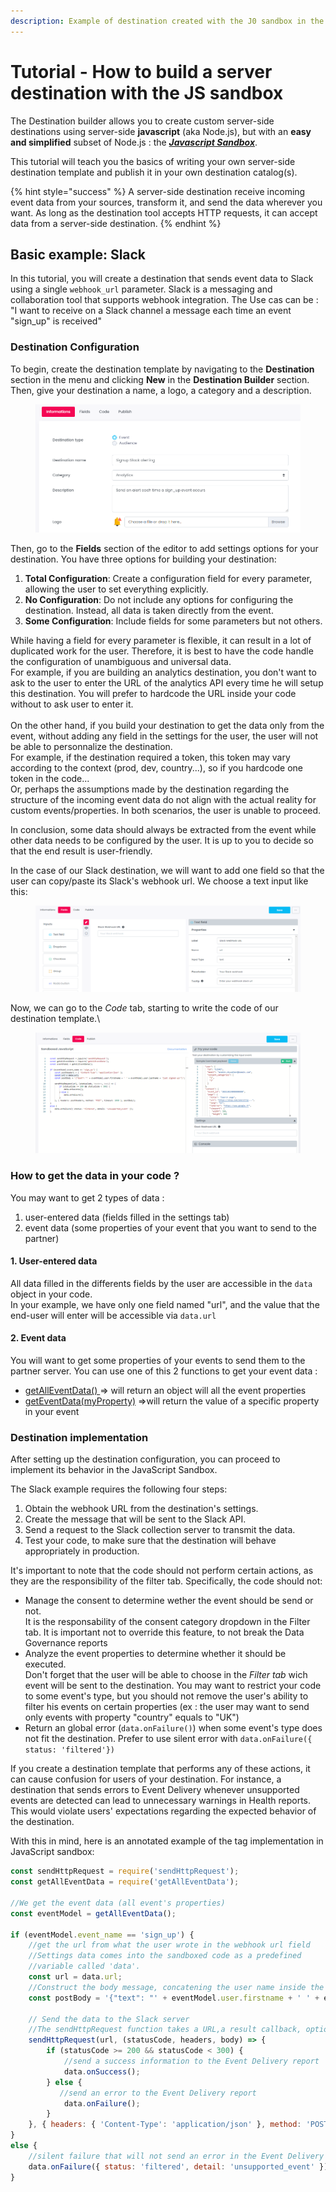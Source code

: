 ```yaml
---
description: Example of destination created with the J0 sandbox in the Destination Builder
---
```


# Tutorial -  How to build a server destination with the JS sandbox

The Destination builder allows you to create custom server-side destinations using server-side **javascript** (aka Node.js), but with an **easy and simplified** subset of Node.js : the [_**Javascript Sandbox**_](./#javascript-sandbox).

This tutorial will teach you the basics of writing your own server-side destination template and publish it in your own destination catalog(s).

{% hint style="success" %}
A server-side destination receive incoming event data from your sources, transform it, and send the data wherever you want. As long as the destination tool accepts HTTP requests, it can accept data from a server-side destination.
{% endhint %}

## Basic example: Slack

In this tutorial, you will create a destination that sends event data to Slack using a single `webhook_url` parameter. Slack is a messaging and collaboration tool that supports webhook integration. The Use cas can be : "I want to receive on a Slack channel a message each time an event "sign\_up" is received"

### Destination Configuration

To begin, create the destination template by navigating to the **Destination** section in the menu and clicking **New** in the **Destination Builder** section. Then, give your destination a name, a logo, a category and a description.

<figure><img src="../../../../.gitbook/assets/image (8).png" alt=""><figcaption></figcaption></figure>

Then, go to the **Fields** section of the editor to add settings options for your destination. You have three options for building your destination:

1. **Total Configuration**: Create a configuration field for every parameter, allowing the user to set everything explicitly.
2. **No Configuration**: Do not include any options for configuring the destination. Instead, all data is taken directly from the event.
3. **Some Configuration**: Include fields for some parameters but not others.

While having a field for every parameter is flexible, it can result in a lot of duplicated work for the user. Therefore, it is best to have the code handle the configuration of unambiguous and universal data. \
For example, if you are building an analytics destination, you don't want to ask to the user to enter the URL of the analytics API every time he will setup this destination. You will prefer to hardcode the URL inside your code without to ask user to enter it.\
\
On the other hand, if you build your destination to get the data only from the event, without adding any field in the settings for the user, the user will not be able to personnalize the destination.\
For example, if the destination required a token, this token may vary according to the context (prod, dev, country...), so if you hardcode one token in the code...\
Or, perhaps the assumptions made by the destination regarding the structure of the incoming event data do not align with the actual reality for custom events/properties. In both scenarios, the user is unable to proceed.

In conclusion, some data should always be extracted from the event while other data needs to be configured by the user. It is up to you to decide so that the end result is user-friendly.

In the case of our Slack destination, we will want to add one field so that the user can copy/paste its Slack's webhook url. We choose a text input like this:

<figure><img src="../../../../.gitbook/assets/image (2).png" alt=""><figcaption></figcaption></figure>

Now, we can go to the _Code_ tab, starting to write the code of our destination template.\


<figure><img src="../../../../.gitbook/assets/image (7).png" alt=""><figcaption></figcaption></figure>

### How to get the data in your code ?

You may want to get 2 types of data :&#x20;

1. user-entered data (fields filled in the settings tab)
2. event data (some properties of your event that you want to send to the partner)

#### 1. User-entered data

All data filled in the differents fields by the user are accessible in the `data` object in your code.\
In your example, we have only one field named "url", and the value that the end-user will enter will be accessible via `data.url`

#### 2. Event data

You will want to get some properties of your events to send them to the partner server. You can use one of this 2 functions to get your event data :&#x20;

* [getAllEventData() ](serverside-js-helpers.md#getalleventdata-2)=> will return an object will all the event properties
* [getEventData(myProperty)](serverside-js-helpers.md#geteventdata) =>will return the value of a specific property in your event

### Destination implementation

After setting up the destination configuration, you can proceed to implement its behavior in the JavaScript Sandbox.

The Slack example requires the following four steps:

1. Obtain the webhook URL from the destination's settings.
2. Create the message that will be sent to the Slack API.
3. Send a request to the Slack collection server to transmit the data.
4. Test your code, to make sure that the destination will behave appropriately in production.

It's important to note that the code should not perform certain actions, as they are the responsibility of the filter tab. Specifically, the code should not:

* Manage the consent to determine wether the event should be send or not.\
  It is the responsability of the consent category dropdown in the Filter tab. It is important not to override this feature, to not break the Data Governance reports
* Analyze the event properties to determine whether it should be executed. \
  Don't forget that the user will be able to choose in the _Filter tab_ wich event will be sent to the destination. You may want to restrict your code to some event's type, but you should not remove the user's ability to filter his events on certain properties (ex : the user may want to send only events with property "country" equals to "UK")
* Return an global error (`data.onFailure()`) when some event's type does not fit the destination. Prefer to use silent error with `data.onFailure({ status: 'filtered'})`

If you create a destination template that performs any of these actions, it can cause confusion for users of your destination. For instance, a destination that sends errors to Event Delivery whenever unsupported events are detected can lead to unnecessary warnings in Health reports. This would violate users' expectations regarding the expected behavior of the destination.

With this in mind, here is an annotated example of the tag implementation in JavaScript sandbox:

```javascript
const sendHttpRequest = require('sendHttpRequest');
const getAllEventData = require('getAllEventData');

//We get the event data (all event's properties)
const eventModel = getAllEventData();

if (eventModel.event_name == 'sign_up') {
    //get the url from what the user wrote in the webhook url field
    //Settings data comes into the sandboxed code as a predefined 
    //variable called 'data'.
    const url = data.url; 
    //Construct the body message, concatening the user name inside the sentence to send
    const postBody = '{"text": "' + eventModel.user.firstname + ' ' + eventModel.user.lastname + 'just signed up!"}';

    // Send the data to the Slack server
    //The sendHttpRequest function takes a URL,a result callback, optionally a header, a method and a body.
    sendHttpRequest(url, (statusCode, headers, body) => {
        if (statusCode >= 200 && statusCode < 300) {
            //send a success information to the Event Delivery report
            data.onSuccess();
        } else {
           //send an error to the Event Delivery report
            data.onFailure();
        }
    }, { headers: { 'Content-Type': 'application/json' }, method: 'POST', timeout: 1000 }, postBody);
}
else {
    //silent failure that will not send an error in the Event Delivery report
    data.onFailure({ status: 'filtered', detail: 'unsupported_event' });
}
```
